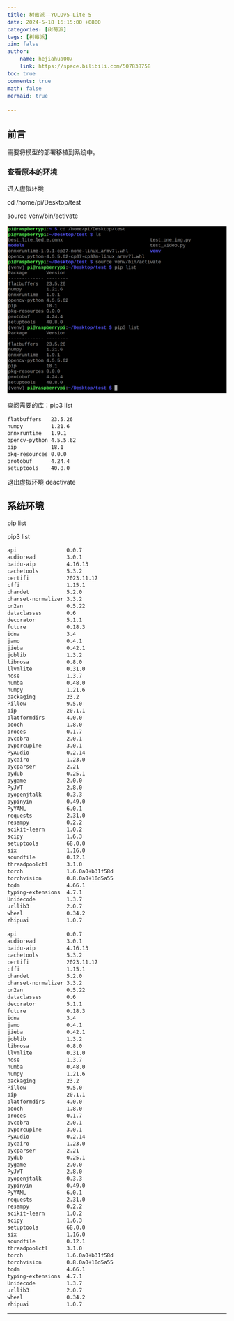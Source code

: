 ```yaml
---
title: 树莓派——YOLOv5-Lite 5
date: 2024-5-18 16:15:00 +0800
categories: [树莓派]
tags: [树莓派]
pin: false
author: 
    name: hejiahua007
    link: https://space.bilibili.com/507838758
toc: true
comments: true
math: false
mermaid: true

---
```


## 前言

需要将模型的部署移植到系统中。

### 查看原本的环境

进入虚拟环境

cd /home/pi/Desktop/test

source venv/bin/activate

![alt text](/assets/blog_res/2024-5-18-raspberry_zhuangtaijiance5/image.png)

查阅需要的库：pip3 list

    flatbuffers   23.5.26 
    numpy         1.21.6  
    onnxruntime   1.9.1   
    opencv-python 4.5.5.62
    pip           18.1    
    pkg-resources 0.0.0   
    protobuf      4.24.4  
    setuptools    40.8.0 

退出虚拟环境 deactivate

系统环境
---

pip list



pip3 list

    api                0.0.7
    audioread          3.0.1
    baidu-aip          4.16.13
    cachetools         5.3.2
    certifi            2023.11.17
    cffi               1.15.1
    chardet            5.2.0
    charset-normalizer 3.3.2
    cn2an              0.5.22
    dataclasses        0.6
    decorator          5.1.1
    future             0.18.3
    idna               3.4
    jamo               0.4.1
    jieba              0.42.1
    joblib             1.3.2
    librosa            0.8.0
    llvmlite           0.31.0
    nose               1.3.7
    numba              0.48.0
    numpy              1.21.6
    packaging          23.2
    Pillow             9.5.0
    pip                20.1.1
    platformdirs       4.0.0
    pooch              1.8.0
    proces             0.1.7
    pvcobra            2.0.1
    pvporcupine        3.0.1
    PyAudio            0.2.14
    pycairo            1.23.0
    pycparser          2.21
    pydub              0.25.1
    pygame             2.0.0
    PyJWT              2.8.0
    pyopenjtalk        0.3.3
    pypinyin           0.49.0
    PyYAML             6.0.1
    requests           2.31.0
    resampy            0.2.2
    scikit-learn       1.0.2
    scipy              1.6.3
    setuptools         68.0.0
    six                1.16.0
    soundfile          0.12.1
    threadpoolctl      3.1.0
    torch              1.6.0a0+b31f58d
    torchvision        0.8.0a0+10d5a55
    tqdm               4.66.1
    typing-extensions  4.7.1
    Unidecode          1.3.7
    urllib3            2.0.7
    wheel              0.34.2
    zhipuai            1.0.7

    api                0.0.7
    audioread          3.0.1
    baidu-aip          4.16.13
    cachetools         5.3.2
    certifi            2023.11.17
    cffi               1.15.1
    chardet            5.2.0
    charset-normalizer 3.3.2
    cn2an              0.5.22
    dataclasses        0.6
    decorator          5.1.1
    future             0.18.3
    idna               3.4
    jamo               0.4.1
    jieba              0.42.1
    joblib             1.3.2
    librosa            0.8.0
    llvmlite           0.31.0
    nose               1.3.7
    numba              0.48.0
    numpy              1.21.6
    packaging          23.2
    Pillow             9.5.0
    pip                20.1.1
    platformdirs       4.0.0
    pooch              1.8.0
    proces             0.1.7
    pvcobra            2.0.1
    pvporcupine        3.0.1
    PyAudio            0.2.14
    pycairo            1.23.0
    pycparser          2.21
    pydub              0.25.1
    pygame             2.0.0
    PyJWT              2.8.0
    pyopenjtalk        0.3.3
    pypinyin           0.49.0
    PyYAML             6.0.1
    requests           2.31.0
    resampy            0.2.2
    scikit-learn       1.0.2
    scipy              1.6.3
    setuptools         68.0.0
    six                1.16.0
    soundfile          0.12.1
    threadpoolctl      3.1.0
    torch              1.6.0a0+b31f58d
    torchvision        0.8.0a0+10d5a55
    tqdm               4.66.1
    typing-extensions  4.7.1
    Unidecode          1.3.7
    urllib3            2.0.7
    wheel              0.34.2
    zhipuai            1.0.7

---




















































































































































































































































